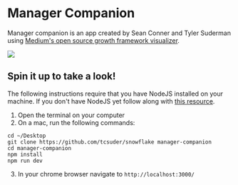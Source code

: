 # Manager Companion

Manager companion is an app created by Sean Conner and Tyler Suderman using [Medium's open source growth framework visualizer](https://snowflake.medium.com).

![](http://g.recordit.co/4O6lyQJn1N.gif)

## Spin it up to take a look!

The following instructions require that you have NodeJS installed on your machine. If you don't have NodeJS yet follow along with [this resource](https://www.learnhowtoprogram.com/javascript/getting-started-with-javascript-2f9a73dc-b7f5-4a22-9101-e69d49f552ac/installing-node-js).

1. Open the terminal on your computer
2. On a mac, run the following commands:
```
cd ~/Desktop
git clone https://github.com/tcsuder/snowflake manager-companion
cd manager-companion
npm install
npm run dev
```
3. In your chrome browser navigate to `http://localhost:3000/`
